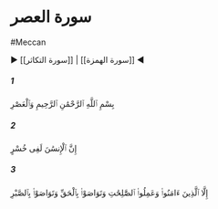 # سورة العصر
#Meccan
▶ [[سورة التكاثر]] | [[سورة الهمزة]] ◀
##### 1
<span class="ayah hovertext" data-hover="سوگند به روزگار">بِسْمِ ٱللَّهِ ٱلرَّحْمَٰنِ ٱلرَّحِيمِ وَٱلْعَصْرِ</span>
##### 2
<span class="ayah hovertext" data-hover="كه بى‌گمان انسان در زيانكارى است‌">إِنَّ ٱلْإِنسَٰنَ لَفِى خُسْرٍ</span>
##### 3
<span class="ayah hovertext" data-hover="مگر كسانى كه ايمان آورده‌اند و كارهاى شايسته كرده‌اند و همديگر را به حق سفارش كرده‌اند، و همديگر را به شكيبايى سفارش كرده‌اند">إِلَّا ٱلَّذِينَ ءَامَنُوا۟ وَعَمِلُوا۟ ٱلصَّٰلِحَٰتِ وَتَوَاصَوْا۟ بِٱلْحَقِّ وَتَوَاصَوْا۟ بِٱلصَّبْرِ</span>
